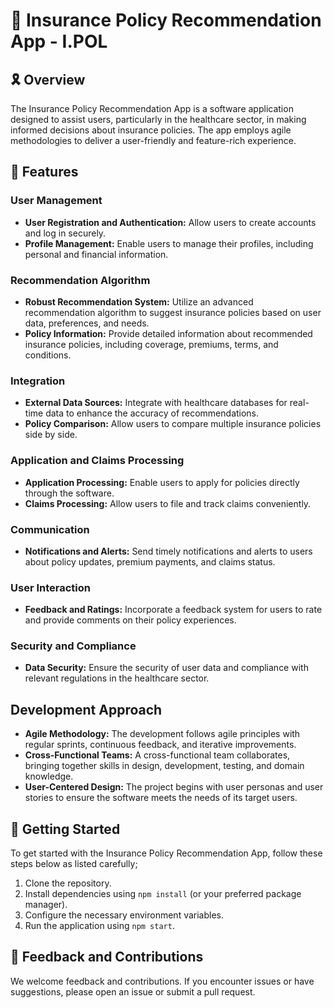 # 🚀 Insurance Policy Recommendation App - I.POL

## 🎗️ Overview

The Insurance Policy Recommendation App is a software application designed to assist users, particularly in the healthcare sector, in making informed decisions about insurance policies. The app employs agile methodologies to deliver a user-friendly and feature-rich experience.

## 🌟 Features

### User Management

- **User Registration and Authentication:** Allow users to create accounts and log in securely.
- **Profile Management:** Enable users to manage their profiles, including personal and financial information.

### Recommendation Algorithm

- **Robust Recommendation System:** Utilize an advanced recommendation algorithm to suggest insurance policies based on user data, preferences, and needs.
- **Policy Information:** Provide detailed information about recommended insurance policies, including coverage, premiums, terms, and conditions.

### Integration

- **External Data Sources:** Integrate with healthcare databases for real-time data to enhance the accuracy of recommendations.
- **Policy Comparison:** Allow users to compare multiple insurance policies side by side.

### Application and Claims Processing

- **Application Processing:** Enable users to apply for policies directly through the software.
- **Claims Processing:** Allow users to file and track claims conveniently.

### Communication

- **Notifications and Alerts:** Send timely notifications and alerts to users about policy updates, premium payments, and claims status.

### User Interaction

- **Feedback and Ratings:** Incorporate a feedback system for users to rate and provide comments on their policy experiences.

### Security and Compliance

- **Data Security:** Ensure the security of user data and compliance with relevant regulations in the healthcare sector.

## Development Approach

- **Agile Methodology:** The development follows agile principles with regular sprints, continuous feedback, and iterative improvements.
- **Cross-Functional Teams:** A cross-functional team collaborates, bringing together skills in design, development, testing, and domain knowledge.
- **User-Centered Design:** The project begins with user personas and user stories to ensure the software meets the needs of its target users.

## 🚀 Getting Started

To get started with the Insurance Policy Recommendation App, follow these steps below as listed carefully;

1. Clone the repository.
2. Install dependencies using `npm install` (or your preferred package manager).
3. Configure the necessary environment variables.
4. Run the application using `npm start`.

## 📝 Feedback and Contributions

We welcome feedback and contributions. If you encounter issues or have suggestions, please open an issue or submit a pull request.

